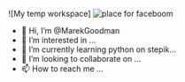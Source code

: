 

![My temp workspace]
![place for faceboom](IMG_20240122_094546_167.jpg)


- 👋 Hi, I’m @MarekGoodman
- 👀 I’m interested in ...
- 🌱 I’m currently learning python on stepik...
- 💞️ I’m looking to collaborate on ...
- 📫 How to reach me ...

<!---
MarekGoodman/MarekGoodman is a ✨ special ✨ repository because its `README.md` (this file) appears on your GitHub profile.
You can click the Preview link to take a look at your changes.
--->
